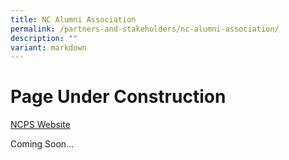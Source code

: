 ```yaml
---
title: NC Alumni Association
permalink: /partners-and-stakeholders/nc-alumni-association/
description: ""
variant: markdown
---
```

Page Under Construction
=======================

<a target="_blank" href="https://www.WordPress.com">NCPS Website</a>

Coming Soon…